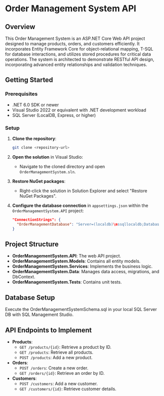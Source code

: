 
# Order Management System API

## Overview

This Order Management System is an ASP.NET Core Web API project designed to manage products, orders, and customers efficiently. It incorporates Entity Framework Core for object-relational mapping, T-SQL for database interactions, and utilizes stored procedures for critical data operations. The system is architected to demonstrate RESTful API design, incorporating advanced entity relationships and validation techniques.

## Getting Started

### Prerequisites

- .NET 6.0 SDK or newer
- Visual Studio 2022 or equivalent with .NET development workload
- SQL Server (LocalDB, Express, or higher)

### Setup

1. **Clone the repository**:
   ```bash
   git clone <repository-url>
   ```

2. **Open the solution** in Visual Studio:
   - Navigate to the cloned directory and open `OrderManagementSystem.sln`.

3. **Restore NuGet packages**:
   - Right-click the solution in Solution Explorer and select "Restore NuGet Packages".

4. **Configure the database connection** in `appsettings.json` within the `OrderManagementSystem.API` project:
   ```json
   "ConnectionStrings": {
     "OrderManagementDatabase": "Server=(localdb)\mssqllocaldb;Database=OrderManagementDb;Trusted_Connection=True;"
   }
   ```

## Project Structure

- **OrderManagementSystem.API**: The web API project.
- **OrderManagementSystem.Models**: Contains all entity models.
- **OrderManagementSystem.Services**: Implements the business logic.
- **OrderManagementSystem.Data**: Manages data access, migrations, and DbContext.
- **OrderManagementSystem.Tests**: Contains unit tests.

## Database Setup

Execute the OrderManagementSystemSchema.sql in your local SQL Server DB with SQL Management Studio.

## API Endpoints to Implement

- **Products**:
  - `GET /products/{id}`: Retrieve a product by ID.
  - `GET /products`: Retrieve all products.
  - `POST /products`: Add a new product.
- **Orders**:
  - `POST /orders`: Create a new order.
  - `GET /orders/{id}`: Retrieve an order by ID.
- **Customers**:
  - `POST /customers`: Add a new customer.
  - `GET /customers/{id}`: Retrieve customer details.

